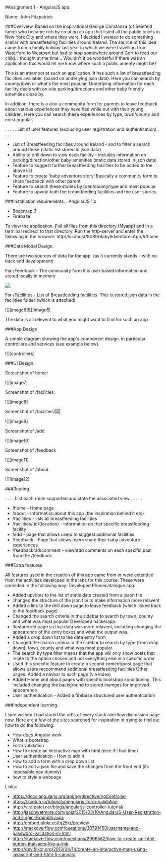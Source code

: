 #Assignment 1 - AngularJS app.

Name: John Fitzpatrick

###Overview.
Based on the inspirational George Constanza (of Seinfeld fame) who became rich by creating an app that listed all the public toilets in New York City and where they were, I decided I wanted to do something similar with breastfeeding facilities around Ireland. The source of this idea came from a family holiday last year in which we were travelling from Waterford to Westport but had to stop somewhere around Gort to feed our child. I thought at the time... Wouldn't it be wonderful if there was an application that would let me know where such a public amenty might be? 

This is an attempot at such an application. It has such a list of breastfeeding facilities available. (based on underlying json data). Here you can search by county/town or what's the most popular. Underlying information for each facility deals with on-site parking/directions and other baby friendly amenities close by.

In addition, there is a also a community form for parents to leave feedback about various experiences they have had while out with their young children. Here you can search these experiences by type, town/county and most popular. 


 . . . . . List of user features (excluding user registration and authentication) . . . . 
 
 + List of Breastfeeding facilities around Ireland - and to filter a search around these (static list stored in json data)
 + Ability to drill down to view each facility - includes information on parking/direction/other baby amenities (static data stored in json data)
 + Feature to suggest further breastfeeding facilities to be added to the above list
 + Feature to create 'baby adventure story'.Basically a community form to share feedback with other parent
 + Feature to search these stories by toen/county/type and most popular
 + Feature to upvote both the breastfeeding facilities and the user stories

###Installation requirements.
. AngularJS 1.x
+ Bootstrap 3
+ Firebase

To view the application. Pull all files from this directory (Myapp) and In a terminal redirect to that directory. Run the http-server and enter the following in the browser: http//locahost/8080/BabyAdventuresApp/#/home 

###Data Model Design.

There are two sources of data for the app. (as it currently stands - with no back end development)

For /Feedback - The community form it is user based information and stored locally in memory

![][image1]

For /Facilities - List of Breastfeeding facilities. This is stored json data in the facilities folder (which is attached) 

![][image5]![][image6]

The data is all relevent to what you might want to find for such an app

###App Design.

A simple diagram showing the app's component design, in particular controllers and services (see example below).

![][controllers]

###UI Design.

Screenshot of home:

![][image7]

Screenshot of /facilities:

![][image8]

Screenshot of /facilities/:id:

![][image9]

Screenshot of /add

![][image10]

Screenshot of /feedback

![][image11]

Screenshot of /about

![][image12]

###Routing.

. . . . List each route supported and state the associated view . . . . . 
+ /home - Home page
+ /about - Information about this app (the inspiration behind it etc)
+ /facilities - lists all breastfeeding facilities
+ /facilities/:id/{location} - information on that specific breastfeeding facility
+ /add - page that allows users to suggest additional facilities
+ /feedback - Page that allows users share their baby adventure experiences
+ /feedback/:id/comment - view/add comments on each specific post from the /feedback


###Extra features

All features used in the creation of this app came from or were extended from the activities developed in the labs for this course. These were amended in the following way:
Developed Phonecatalogue app:
+ Added upvotes to the list of statis data created from a jsaon file
+ changed the structure of the json file to make information more relavent
+ Added a link to the drill down page to leave feedback (which linked back to the feedback page)
+ Changed the search criteria in the sidebar to search by town, county and what was most popular
Developed hackerapp:
+ Resturctred page so that data was more relavent, including changing the appearence of the entry boxes and what the output was.
+ Added a drop down list to the data entry form
+ Changed the search criteria in the sidebar to search by type (from drop down), town, county and what was most popular
+ The search by type filter means that the app will only show posts that relate to the option chosen and not everything else in a specific order
+ Used this specific feature to create a second coment/post page that allows users reccommend additional breastfeeding facilities
Other pages:
Added a navbar to each page (via index)
+ Added Home and about pages with specific bootstrap conditioning. This included changing the background to stored inamges for improved appearence
+ User authentication - Added a firebase structured user authentication

###Independent learning.

I sure wished I had stored the url's of every stack overflow discussion page now. Here are a few of the sites searched for inspiration in trying to find out how to do the following:
+ How does Angular work
+ What is bootstrap
+ Form validation
+ How to create an interactive map with html (nice if I had time)
+ User authentication - How to add it
+ How to add a form with a drop down list
+ How to edit a json file and save the changes from the front end (its impossible you dummy)
+ how to style a webpage

Links:
+ https://docs.angularjs.org/api/ng/directive/ngController
+ https://scotch.io/tutorials/angularjs-form-validation
+ http://viralpatel.net/blogs/angularjs-controller-tutorial/
+ http://jasonwatmore.com/post/2015/03/10/AngularJS-User-Registration-and-Login-Example.aspx
+ http://embed.plnkr.co/tg25kr/preview
+ http://stackoverflow.com/questions/30791458/username-and-password-validation-in-html
+ http://stackoverflow.com/questions/2906582/how-to-create-an-html-button-that-acts-like-a-link
+ http://dev.filkor.org/2013/04/14/create-an-interactive-map-using-javascript-and-html-5-canvas/



[image1]: ./model.png
[image2]: ./design.png
[image3]: ./screen.png
